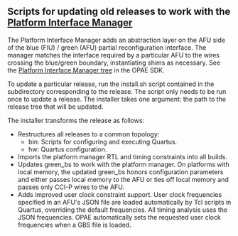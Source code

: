 ## Scripts for updating old releases to work with the [Platform Interface Manager](https://github.com/OPAE/opae-sdk/tree/master/platforms)

The Platform Interface Manager adds an abstraction layer on the AFU side of the blue (FIU) / green (AFU) partial reconfiguration interface. The manager matches the interface required by a particular AFU to the wires crossing the blue/green boundary, instantiating shims as necessary. See the [Platform Interface Manager tree](https://github.com/OPAE/opae-sdk/tree/master/platforms) in the OPAE SDK.

To update a particular release, run the install.sh script contained in the subdirectory corresponding to the release. The script only needs to be run once to update a release. The installer takes one argument: the path to the release tree that will be updated.

The installer transforms the release as follows:
* Restructures all releases to a common topology:
  * bin: Scripts for configuring and executing Quartus.
  * hw: Quartus configuration.
* Imports the platform manager RTL and timing constraints into all builds.
* Updates green\_bs to work with the platform manager. On platforms with local memory, the updated green\_bs honors configuration parameters and either passes local memory to the AFU or ties off local memory and passes only CCI-P wires to the AFU.
* Adds improved user clock constraint support. User clock frequencies specified in an AFU's JSON file are loaded automatically by Tcl scripts in Quartus, overriding the default frequencies. All timing analysis uses the JSON frequencies. OPAE automatically sets the requested user clock frequencies when a GBS file is loaded.
